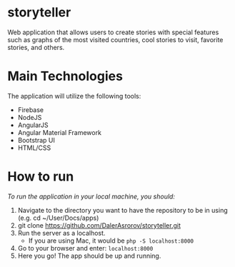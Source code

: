 # storyteller
Web application that allows users to create stories with special features such as graphs of the most visited countries, cool stories to visit, favorite stories, and others.

# Main Technologies
The application will utilize the following tools: 
 - Firebase 
 - NodeJS
 - AngularJS
 - Angular Material Framework 
 - Bootstrap UI
 - HTML/CSS

# How to run 
*To run the application in your local machine, you should:* 

1. Navigate to the directory you want to have the repository to be in using (e.g. cd ~/User/Docs/apps)
2. git clone https://github.com/DalerAsrorov/storyteller.git
3. Run the server as a localhost. 
   * If you are using Mac, it would be `php -S localhost:8000`  
4. Go to your browser and enter: `localhost:8000`
5. Here you go! The app should be up and running. 


